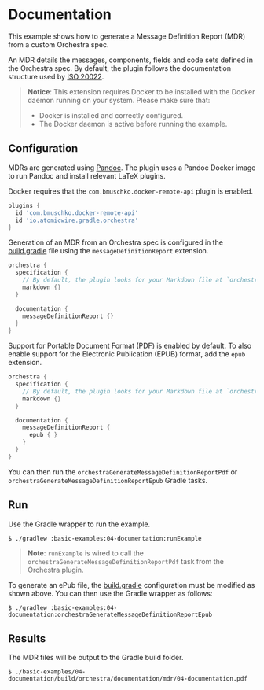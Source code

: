 # Documentation

This example shows how to generate a Message Definition Report (MDR) from a custom Orchestra spec.

An MDR details the messages, components, fields and code sets defined in the Orchestra spec. By default, the plugin follows the documentation structure used by [ISO 20022](https://www.iso20022.org/iso-20022-message-definitions).


> **Notice**: This extension requires Docker to be installed with the Docker daemon running on your system. Please make sure that:
> * Docker is installed and correctly configured.
> * The Docker daemon is active before running the example.

## Configuration

MDRs are generated using [Pandoc](https://pandoc.org). The plugin uses a Pandoc Docker image to run Pandoc and install relevant LaTeX plugins. 

Docker requires that the
`com.bmuschko.docker-remote-api` plugin is enabled.

```groovy
plugins {
  id 'com.bmuschko.docker-remote-api'
  id 'io.atomicwire.gradle.orchestra'
}
```

Generation of an MDR from an Orchestra spec is configured in the [build.gradle](./build.gradle) file using the `messageDefinitionReport` extension.

```groovy
orchestra {
  specification {
    // By default, the plugin looks for your Markdown file at `orchestra/specification/<project-name>.md`
    markdown {}
  }

  documentation {
    messageDefinitionReport {}
  }
}
```

Support for Portable Document Format (PDF) is enabled by default. To also enable support for the Electronic Publication (EPUB) format, add the `epub` extension.

```groovy
orchestra {
  specification {
    // By default, the plugin looks for your Markdown file at `orchestra/specification/<project-name>.md`
    markdown {}
  }

  documentation {
    messageDefinitionReport {
      epub { }
    }
  }
}
```
You can then run the `orchestraGenerateMessageDefinitionReportPdf` or `orchestraGenerateMessageDefinitionReportEpub`
Gradle tasks.

## Run

Use the Gradle wrapper to run the example.

```shell
$ ./gradlew :basic-examples:04-documentation:runExample
```

> **Note**: `runExample` is wired to call the `orchestraGenerateMessageDefinitionReportPdf` task from the Orchestra plugin.


To generate an ePub file, the [build.gradle](./build.gradle) configuration must be modified as shown above. You can then use the Gradle wrapper as follows:

```shell
$ ./gradlew :basic-examples:04-documentation:orchestraGenerateMessageDefinitionReportEpub
```

## Results

The MDR files will be output to the Gradle build folder.

```shell
$ ./basic-examples/04-documentation/build/orchestra/documentation/mdr/04-documentation.pdf
```
